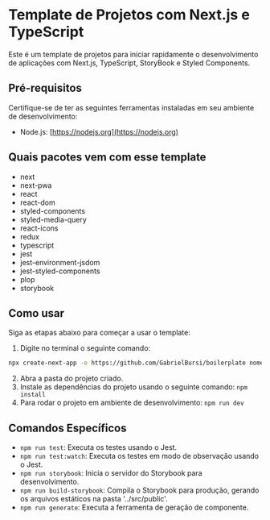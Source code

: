 # Template de Projetos com Next.js e TypeScript
Este é um template de projetos para iniciar rapidamente o desenvolvimento de aplicações com Next.js, TypeScript, StoryBook e Styled Components.

## Pré-requisitos

Certifique-se de ter as seguintes ferramentas instaladas em seu ambiente de desenvolvimento:

- Node.js: [https://nodejs.org](https://nodejs.org)

## Quais pacotes vem com esse template
* next
* next-pwa
* react
* react-dom
* styled-components
* styled-media-query
* react-icons
* redux
* typescript
* jest
* jest-environment-jsdom
* jest-styled-components
* plop
* storybook

## Como usar
Siga as etapas abaixo para começar a usar o template:

1. Digite no terminal o seguinte comando: 
```bash
npx create-next-app -e https://github.com/GabrielBursi/boilerplate nome-do-projeto
```
2. Abra a pasta do projeto criado.
3. Instale as dependências do projeto usando o seguinte comando: 
`npm install`
4. Para rodar o projeto em ambiente de desenvolvimento: 
`npm run dev`
## Comandos Específicos 

- `npm run test`: Executa os testes usando o Jest.
- `npm run test:watch`: Executa os testes em modo de observação usando o Jest.
- `npm run storybook`: Inicia o servidor do Storybook para desenvolvimento.
- `npm run build-storybook`: Compila o Storybook para produção, gerando os arquivos estáticos na pasta '../src/public'.
- `npm run generate`: Executa a ferramenta de geração de componente.
